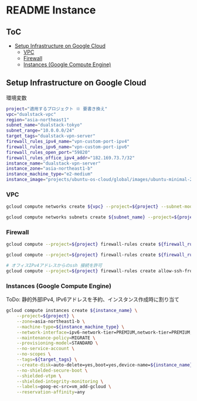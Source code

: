 # README Instance

## ToC

<!-- mtoc-start -->

* [Setup Infrastructure on Google Cloud](#setup-infrastructure-on-google-cloud)
  * [VPC](#vpc)
  * [Firewall](#firewall)
  * [Instances (Google Compute Engine)](#instances-google-compute-engine)

<!-- mtoc-end -->

## Setup Infrastructure on Google Cloud

環境変数
```bash
project="適用するプロジェクト ※ 要書き換え"
vpc="dualstack-vpc"
region="asia-northeast1"
subnet_name="dualstack-tokyo"
subnet_range="10.0.0.0/24"
target_tags="dualstack-vpn-server"
firewall_rules_ipv4_name="vpn-custom-port-ipv4"
firewall_rules_ipv6_name="vpn-custom-port-ipv6"
firewall_rules_open_port="59820"
firewall_rules_office_ipv4_addr="182.169.73.7/32"
instance_name="dualstack-vpn-server"
instance_zone="asia-northeast1-b"
instance_machine_type="e2-medium"
instance_image="projects/ubuntu-os-cloud/global/images/ubuntu-minimal-2404-noble-amd64-v20241116" # 適宜、最新イメージがあれば差し替える(差分更新短縮のため)
```

### VPC
```bash
gcloud compute networks create ${vpc} --project=${project} --subnet-mode=custom --mtu=1460 --bgp-routing-mode=regional --bgp-best-path-selection-mode=legacy

gcloud compute networks subnets create ${subnet_name} --project=${project} --range=${subnet_range} --stack-type=IPV4_IPV6 --ipv6-access-type=EXTERNAL --network=${vpc} --region=${region}
```

### Firewall
```bash
gcloud compute --project=${project} firewall-rules create ${firewall_rules_ipv4_name} --direction=INGRESS --priority=1000 --network=${vpc} --action=ALLOW --rules=tcp:${firewall_rules_open_port},udp:${firewall_rules_open_port} --source-ranges=0.0.0.0/0 --target-tags=${target_tags}

gcloud compute --project=${project} firewall-rules create ${firewall_rules_ipv6_name} --direction=INGRESS --priority=1000 --network=${vpc} --action=ALLOW --rules=tcp:${firewall_rules_open_port},udp:${firewall_rules_open_port} --source-ranges=::/0 --target-tags=${target_tags}

# オフィスIPv4アドレスからのssh 接続を許可
gcloud compute --project=${project} firewall-rules create allow-ssh-from-office --direction=INGRESS --priority=1000 --network=${vpc} --action=ALLOW --rules=tcp:22 --source-ranges=${firewall_rules_office_ipv4_addr} --target-tags=${target_tags}
```

### Instances (Google Compute Engine)
ToDo: 静的外部IPv4, IPv6アドレスを予約、インスタンス作成時に割り当て

```bash
gcloud compute instances create ${instance_name} \
    --project=${project} \
    --zone=asia-northeast1-b \
    --machine-type=${instance_machine_type} \
    --network-interface=ipv6-network-tier=PREMIUM,network-tier=PREMIUM,stack-type=IPV4_IPV6,subnet=${subnet_name} \
    --maintenance-policy=MIGRATE \
    --provisioning-model=STANDARD \
    --no-service-account \
    --no-scopes \
    --tags=${target_tags} \
    --create-disk=auto-delete=yes,boot=yes,device-name=${instance_name},image=${instance_image},mode=rw,size=10,type=pd-balanced \
    --no-shielded-secure-boot \
    --shielded-vtpm \
    --shielded-integrity-monitoring \
    --labels=goog-ec-src=vm_add-gcloud \
    --reservation-affinity=any
```
